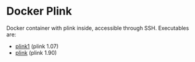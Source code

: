 # Docker Plink

Docker container with plink inside, accessible through SSH. Executables are:

* [plink1](http://zzz.bwh.harvard.edu/plink/) (plink 1.07)
* [plink](https://www.cog-genomics.org/plink2) (plink 1.90)
